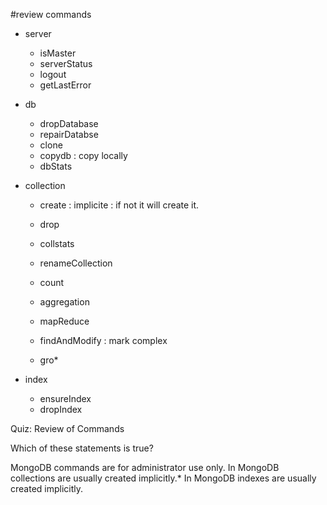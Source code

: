 #review commands
 - server 
   - isMaster
   - serverStatus
   - logout
   - getLastError

- db
   - dropDatabase
   - repairDatabse
   - clone
   - copydb : copy locally
   - dbStats
  
 - collection
   - create : implicite : if not it will create it.
   - drop
   - collstats
   - renameCollection

   - count
   - aggregation
   - mapReduce
   - findAndModify : mark complex 
   - gro* 
 - index
   - ensureIndex
   - dropIndex

Quiz: Review of Commands

Which of these statements is true?

MongoDB commands are for administrator use only.
In MongoDB collections are usually created implicitly.*
In MongoDB indexes are usually created implicitly.
